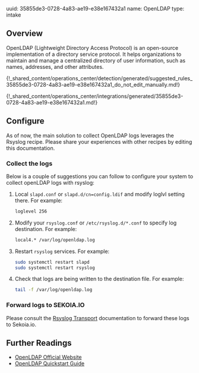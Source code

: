uuid: 35855de3-0728-4a83-ae19-e38e167432a1
name: OpenLDAP
type: intake

## Overview
OpenLDAP (Lightweight Directory Access Protocol) is an open-source implementation of a directory service protocol. It helps organizations to maintain and manage a centralized directory of user information, such as names, addresses, and other attributes.

{!_shared_content/operations_center/detection/generated/suggested_rules_35855de3-0728-4a83-ae19-e38e167432a1_do_not_edit_manually.md!}

{!_shared_content/operations_center/integrations/generated/35855de3-0728-4a83-ae19-e38e167432a1.md!}

## Configure

As of now, the main solution to collect OpenLDAP logs leverages the Rsyslog recipe. Please share your experiences with other recipes by editing this documentation.

### Collect the logs

Below is a couple of suggestions you can follow to configure your system to collect openLDAP logs with rsyslog:

1. Local `slapd.conf` or `slapd.d/cn=config.ldif` and modify loglvl setting there. For example:
   ```bash
   loglevel 256
   ```
2. Modify your `rsyslog.conf` or `/etc/rsyslog.d/*.conf` to specify log destination. For example:
   ```bash
   local4.* /var/log/openldap.log
   ```
3. Restart `rsyslog` services. For example:
   ```bash
   sudo systemctl restart slapd
   sudo systemctl restart rsyslog
   ```
4. Check that logs are being written to the destination file. For example:
   ```bash
   tail -f /var/log/openldap.log
   ```

### Forward logs to SEKOIA.IO
Please consult the [Rsyslog Transport](../../../ingestion_methods/syslog/overview/) documentation to forward these logs to Sekoia.io.

## Further Readings

- [OpenLDAP Official Website](https://www.openldap.com)
- [OpenLDAP Quickstart Guide](https://www.openldap.com/doc/admin26/quickstart.html)
